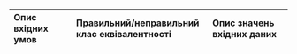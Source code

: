 |Опис вхідних умов|Правильний/неправильний клас еквівалентності|Опис значень вхідних даних|
|:-|:-|:-|
